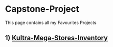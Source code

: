 # Capstone-Project
This page contains all my Favourites Projects

## 1) [Kultra-Mega-Stores-Inventory](https://github.com/oakindeji1/Kultra-Mega-Stores-Inventory-)

